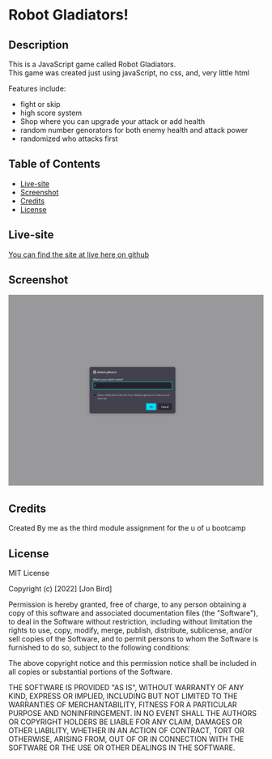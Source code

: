 # Robot Gladiators!

## Description

This is a JavaScript game called Robot Gladiators.  
This game was created just using javaScript, no css, and, very little html

Features include:
- fight or skip
- high score system
- Shop where you can upgrade your attack or add health
- random number genorators for both enemy health and attack power
- randomized who attacks first


## Table of Contents

- [Live-site](#live-site)
- [Screenshot](#screenshot)
- [Credits](#credits)
- [License](#license)

## Live-site

[You can find the site at live here on github](https://attidack.github.io/robot-battle-game/)

## Screenshot

![Screenshot](assets/images/screenshot.png)


## Credits

Created By me as the third module assignment for the u of u bootcamp

## License

MIT License

Copyright (c) [2022] [Jon Bird]

Permission is hereby granted, free of charge, to any person obtaining a copy
of this software and associated documentation files (the "Software"), to deal
in the Software without restriction, including without limitation the rights
to use, copy, modify, merge, publish, distribute, sublicense, and/or sell
copies of the Software, and to permit persons to whom the Software is
furnished to do so, subject to the following conditions:

The above copyright notice and this permission notice shall be included in all
copies or substantial portions of the Software.

THE SOFTWARE IS PROVIDED "AS IS", WITHOUT WARRANTY OF ANY KIND, EXPRESS OR
IMPLIED, INCLUDING BUT NOT LIMITED TO THE WARRANTIES OF MERCHANTABILITY,
FITNESS FOR A PARTICULAR PURPOSE AND NONINFRINGEMENT. IN NO EVENT SHALL THE
AUTHORS OR COPYRIGHT HOLDERS BE LIABLE FOR ANY CLAIM, DAMAGES OR OTHER
LIABILITY, WHETHER IN AN ACTION OF CONTRACT, TORT OR OTHERWISE, ARISING FROM,
OUT OF OR IN CONNECTION WITH THE SOFTWARE OR THE USE OR OTHER DEALINGS IN THE
SOFTWARE.
